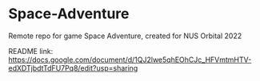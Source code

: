 # Space-Adventure
Remote repo for game Space Adventure, created for NUS Orbital 2022

README link: https://docs.google.com/document/d/1QJ2lwe5qhEOhCJc_HFVmtmHTV-edXDTjbdtTdFU7Pq8/edit?usp=sharing 
